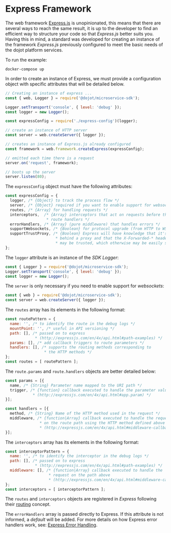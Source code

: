 # **Express Framework**

The web framework [Express.js](http://expressjs.com/) is unopinionated, this
means that there are several ways to reach the same result, it is up to the
developer to find an efficient way to structure your code so that _Express.js_
better suits you. Having this in mind, a standard was developed for creating an
instance of the framework _Express.js_ previously configured to meet the basic
needs of the dojot platform services.

To run the example:
```shell
docker-compose up
```

In order to create an instance of Express, we must provide a configuration
object with specific attributes that will be detailed below.

```javascript
// Creating an instance of express ...
const { web, Logger } = require('@dojot/microservice-sdk');

Logger.setTransport('console', { level: 'debug' });
const logger = new Logger();

const expressConfig = require('./express-config')(logger);

// create an instance of HTTP server
const server = web.createServer({ logger });

// creates an instance of Express.js already configured
const framework = web.framework.createExpress(expressConfig);

// emitted each time there is a request
server.on('request', framework);

// boots up the server
server.listen(80);
```

The `expressConfig` object must have the following attributes:

```javascript
const expressConfig = {
  logger, /* {Object} to track the process flow */
  server, /* {Object} required if you want to enable support for websockets */
  routes, /* {Array} for handling requests */
  interceptors,  /* {Array} interceptors that act on requests before they reach
                  * route handlers */
  errorHandlers, /* {Array} (pure middleware) that handles errors */
  supportWebsockets, /* {Boolean} for protocol upgrade (from HTTP to WS) */
  supportTrustProxy, /* {Boolean} Express will have knowledge that it's sitting
                      * behind a proxy and that the X-Forwarded-* header fields
                      * may be trusted, which otherwise may be easily spoofed.*/
};
```

The `logger` attribute is an instance of the _SDK Logger_:

```javascript
const { Logger } = require('@dojot/microservice-sdk');
Logger.setTransport('console', { level: 'debug' });
const logger = new Logger();
```

The `server` is only necessary if you need to enable support for _websockets_:

```javascript
const { web } = require('@dojot/microservice-sdk');
const server = web.createServer({ logger });
```

The `routes` array has its elements in the following format:

```javascript
const routePattern = {
  name: '', /* to identify the route in the debug logs */
  mountPoint: '', /* useful in API versioning */
  path: [], /* passed on to express
             * (http://expressjs.com/en/4x/api.html#path-examples) */
  params: [], /* add callback triggers to route parameters */
  handlers: [], /* supports the routing methods corresponding to
                 * the HTTP methods */
};
const routes = [ routePattern ];
```

The `route.params` and `route.handlers` objects are better detailed
below:

```javascript
const params = [{
  name, /* {String} Parameter name mapped to the URI path */
  trigger, /* {function} callback executed to handle the parameter value
            * (http://expressjs.com/en/4x/api.html#app.param) */
}];

const handlers = [{
  method, /* {String} Name of the HTTP method used in the request */
  middleware, /* {function|Array} callback executed to handle the request
               * on the route path using the HTTP method defined above
               * (http://expressjs.com/en/4x/api.html#middleware-callback-function-examples) */
}];
```

The `interceptors` array has its elements in the following format:

```javascript
const interceptorPattern = {
  name: '', /* to identify the interceptor in the debug logs */
  path: [], /* passed on to express
             * (http://expressjs.com/en/4x/api.html#path-examples) */
  middleware: [], /* {function|Array} callback executed to handle the
                   * request on the path above
                   * (http://expressjs.com/en/4x/api.html#middleware-callback-function-examples) */
};
const interceptors = [ interceptorPattern ];
```

The `routes` and `interceptors` objects are registered in _Express_
following their [routing](http://expressjs.com/en/guide/routing.html)
concept.

The `errorHandlers` array is passed directly to Express. If this attribute is
not informed, a _default_ will be added. For more details on how Express error
handlers work, see: [Express Error Handling](http://expressjs.com/en/guide/error-handling.html).

